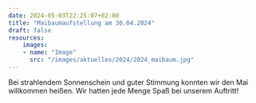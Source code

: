 ```yaml
---
date: 2024-05-03T22:25:07+02:00
title: "Maibaumaufstellung am 30.04.2024"
draft: false
resources:
    images:
    - name: "Image"
      src: "/images/aktuelles/2024/2024_maibaum.jpg"
---
```


Bei strahlendem Sonnenschein und guter Stimmung konnten wir den Mai willkommen heißen.
Wir hatten jede Menge Spaß bei unserem Auftritt!